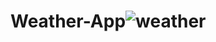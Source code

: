 # Weather-App![weather](https://github.com/Yash12patre/Weather-App/assets/92026630/17dbc5ea-a235-4bc1-858b-32a071271529)
